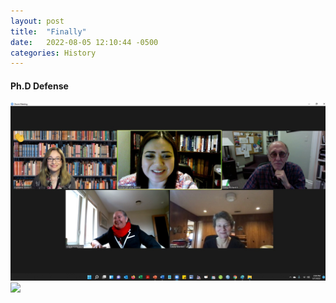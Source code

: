 ```yaml
---
layout: post
title:  "Finally"
date:   2022-08-05 12:10:44 -0500
categories: History
---
```


#### **Ph.D Defense**

![Defensa](/images/rubriadefensa.jpg)
<a href="{{ '/images/rubriadefensa.jpg' | absolute_url }}">
  <img src="{{ '/images/rubriadefensa.jpg' | absolute_url }}"/></a>
